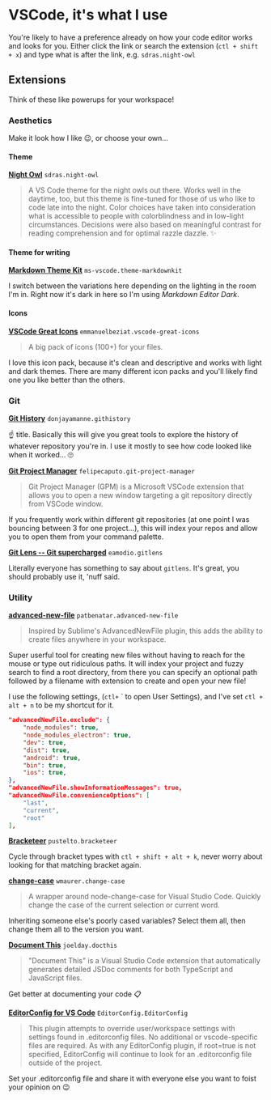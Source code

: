 # VSCode, it's what I use

You're likely to have a preference already on how your code editor works and looks for you. Either click the link or search the extension (`ctl + shift + x`) and type what is after the link, e.g. `sdras.night-owl`

## Extensions

Think of these like powerups for your workspace!

### Aesthetics

Make it look how I like 😉, or choose your own...

#### Theme

[**Night Owl**](https://marketplace.visualstudio.com/items?itemName=sdras.night-owl) `sdras.night-owl`

> A VS Code theme for the night owls out there. Works well in the daytime, too, but this theme is fine-tuned for those of us who like to code late into the night. Color choices have taken into consideration what is accessible to people with colorblindness and in low-light circumstances. Decisions were also based on meaningful contrast for reading comprehension and for optimal razzle dazzle. ✨

#### Theme for writing

[**Markdown Theme Kit**](https://marketplace.visualstudio.com/items?itemName=ms-vscode.theme-markdownkit) `ms-vscode.theme-markdownkit`

I switch between the variations here depending on the lighting in the room I'm in. Right now it's dark in here so I'm using _Markdown Editor Dark_.

#### Icons

[**VSCode Great Icons**](https://marketplace.visualstudio.com/items?itemName=emmanuelbeziat.vscode-great-icons) `emmanuelbeziat.vscode-great-icons`

> A big pack of icons (100+) for your files.

I love this icon pack, because it's clean and descriptive and works with light and dark themes. There are many different icon packs and you'll likely find one you like better than the others.

### Git

[**Git History**](https://marketplace.visualstudio.com/items?itemName=donjayamanne.githistory) `donjayamanne.githistory`

☝️ title. Basically this will give you great tools to explore the history of whatever repository you're in. I use it mostly to see how code looked like when it worked... 🙄

[**Git Project Manager**](https://marketplace.visualstudio.com/items?itemName=felipecaputo.git-project-manager) `felipecaputo.git-project-manager`

> Git Project Manager (GPM) is a Microsoft VSCode extension that allows you to open a new window targeting a git repository directly from VSCode window.

If you frequently work within different git repositories (at one point I was bouncing between 3 for one project...), this will index your repos and allow you to open them from your command palette.

[**Git Lens -- Git supercharged**](https://marketplace.visualstudio.com/items?itemName=eamodio.gitlens) `eamodio.gitlens`

Literally everyone has something to say about `gitlens`. It's great, you should probably use it, 'nuff said.

### Utility

[**advanced-new-file**](https://marketplace.visualstudio.com/items?itemName=patbenatar.advanced-new-file) `patbenatar.advanced-new-file`

> Inspired by Sublime's AdvancedNewFile plugin, this adds the ability to create files anywhere in your workspace.

Super userful tool for creating new files without having to reach for the mouse or type out ridiculous paths. It will index your project and fuzzy search to find a root directory, from there you can specify an optional path followed by a filename with extension to create and open your new file!

I use the following settings, (`ctl+` \` to open User Settings), and I've set `ctl + alt + n` to be my shortcut for it.

```json
"advancedNewFile.exclude": {
    "node_modules": true,
    "node_modules_electron": true,
    "dev": true,
    "dist": true,
    "android": true,
    "bin": true,
    "ios": true,
},
"advancedNewFile.showInformationMessages": true,
"advancedNewFile.convenienceOptions": [
    "last",
    "current",
    "root"
],
```

[**Bracketeer**](https://marketplace.visualstudio.com/items?itemName=pustelto.bracketeer) `pustelto.bracketeer`

Cycle through bracket types with `ctl + shift + alt + k`, never worry about looking for that matching bracket again.

[**change-case**](https://marketplace.visualstudio.com/items?itemName=wmaurer.change-case) `wmaurer.change-case`

> A wrapper around node-change-case for Visual Studio Code. Quickly change the case of the current selection or current word.

Inheriting someone else's poorly cased variables? Select them all, then change them all to the version you want.

[**Document This**](https://marketplace.visualstudio.com/items?itemName=joelday.docthis) `joelday.docthis`

> "Document This" is a Visual Studio Code extension that automatically generates detailed JSDoc comments for both TypeScript and JavaScript files.

Get better at documenting your code 📋

[**EditorConfig for VS Code**](https://marketplace.visualstudio.com/items?itemName=EditorConfig.EditorConfig) `EditorConfig.EditorConfig`

> This plugin attempts to override user/workspace settings with settings found in .editorconfig files. No additional or vscode-specific files are required. As with any EditorConfig plugin, if root=true is not specified, EditorConfig will continue to look for an .editorconfig file outside of the project.

Set your .editorconfig file and share it with everyone else you want to foist your opinion on 😉
